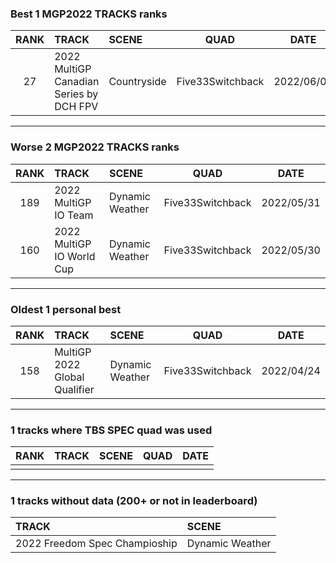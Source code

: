 ### Best 1 MGP2022 TRACKS ranks
|RANK|TRACK|SCENE|QUAD|DATE|
|:---:|:---|:---|:---:|:---:|
|27|2022 MultiGP Canadian Series by DCH FPV|Countryside|Five33Switchback|2022/06/09|
---
### Worse 2 MGP2022 TRACKS ranks
|RANK|TRACK|SCENE|QUAD|DATE|
|:---:|:---|:---|:---:|:---:|
|189|2022 MultiGP IO Team|Dynamic Weather|Five33Switchback|2022/05/31|
|160|2022 MultiGP IO World Cup|Dynamic Weather|Five33Switchback|2022/05/30|
---
### Oldest 1 personal best
|RANK|TRACK|SCENE|QUAD|DATE|
|:---:|:---|:---|:---:|:---:|
|158|MultiGP 2022 Global Qualifier|Dynamic Weather|Five33Switchback|2022/04/24|
---
### 1 tracks where TBS SPEC quad was used
|RANK|TRACK|SCENE|QUAD|DATE|
|:---:|:---|:---|:---:|:---:|
||||||
---
### 1 tracks without data (200+ or not in leaderboard)
|TRACK|SCENE|
|:---|:---|
|2022 Freedom Spec Champioship|Dynamic Weather|
